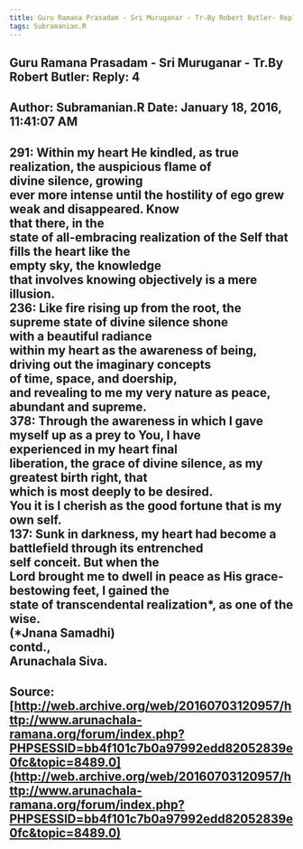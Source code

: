 ```yaml
--- 
title: Guru Ramana Prasadam - Sri Muruganar - Tr-By Robert Butler- Reply- 4   
tags: Subramanian.R  
---  
```

##  Guru Ramana Prasadam - Sri Muruganar - Tr.By Robert Butler: Reply: 4  
Author: Subramanian.R       Date: January 18, 2016, 11:41:07 AM  
---  
291: Within my heart He kindled, as true realization, the auspicious flame of  
divine silence, growing   
ever more intense until the hostility of ego grew weak and disappeared. Know  
that there, in the   
state of all-embracing realization of the Self that fills the heart like the  
empty sky, the knowledge   
that involves knowing objectively is a mere illusion.   
236: Like fire rising up from the root, the supreme state of divine silence shone  
with a beautiful radiance   
within my heart as the awareness of being, driving out the imaginary concepts  
of time, space, and doership,   
and revealing to me my very nature as peace, abundant and supreme.   
378: Through the awareness in which I gave myself up as a prey to You, I have  
experienced in my heart final   
liberation, the grace of divine silence, as my greatest birth right, that  
which is most deeply to be desired.   
You it is I cherish as the good fortune that is my own self.   
137: Sunk in darkness, my heart had become a battlefield through its entrenched  
self conceit. But when the   
Lord brought me to dwell in peace as His grace-bestowing feet, I gained the  
state of transcendental realization*, as one of the wise.   
(*Jnana Samadhi)   
contd.,   
Arunachala Siva.
 ---  
Source:[http://web.archive.org/web/20160703120957/http://www.arunachala-ramana.org/forum/index.php?PHPSESSID=bb4f101c7b0a97992edd82052839e0fc&topic=8489.0](http://web.archive.org/web/20160703120957/http://www.arunachala-ramana.org/forum/index.php?PHPSESSID=bb4f101c7b0a97992edd82052839e0fc&topic=8489.0)   
---  

